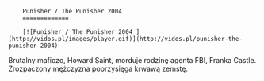 
        Punisher / The Punisher 2004 
        =============
        
        [![Punisher / The Punisher 2004 ](http://vidos.pl/images/player.gif)](http://vidos.pl/punisher-the-punisher-2004)
        
        
 Brutalny mafiozo, Howard Saint, morduje rodzinę agenta FBI, Franka Castle. Zrozpaczony mężczyzna poprzysięga krwawą zemstę.
    